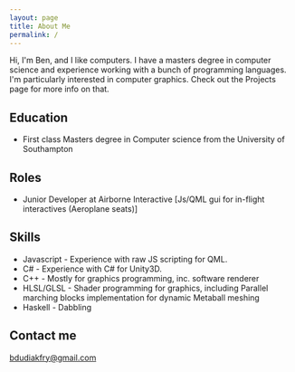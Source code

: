 ```yaml
---
layout: page
title: About Me
permalink: /
---
```


Hi, I'm Ben, and I like computers.
I have a masters degree in computer science and experience working with a bunch of programming languages.
I'm particularly interested in computer graphics. Check out the Projects page for more info on that.


## Education

* First class Masters degree in Computer science from the University of Southampton

## Roles

- Junior Developer at Airborne Interactive [Js/QML gui for in-flight interactives (Aeroplane seats)]

## Skills

* Javascript - Experience with raw JS scripting for QML.
* C# - Experience with C# for Unity3D.
* C++ - Mostly for graphics programming, inc. software renderer
* HLSL/GLSL - Shader programming for graphics, including Parallel marching blocks implementation for dynamic Metaball meshing
* Haskell - Dabbling
    

## Contact me

[bdudiakfry@gmail.com](mailto:bdudiakfry@gmail.com)

